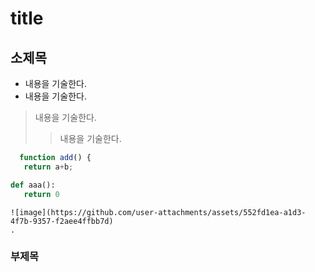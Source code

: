 # title
## 소제목
- 내용을 기술한다.
- 내용을 기술한다.
> 내용을 기술한다.
> > 내용을 기술한다.
```javascript
  function add() {
   return a+b;
```
```python
def aaa():
   return 0
```
```
![image](https://github.com/user-attachments/assets/552fd1ea-a1d3-4f7b-9357-f2aee4ffbb7d)
.
```
### 부제목


